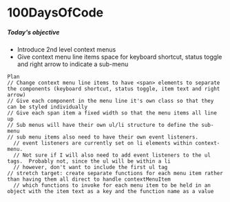 # 100DaysOfCode

##### Today's objective

- Introduce 2nd level context menus
- Give context menu line items space for keyboard shortcut, status toggle and right arrow to indicate a sub-menu

```
Plan
// Change context menu line items to have <span> elements to separate the components (keyboard shortcut, status toggle, item text and right arrow)
// Give each component in the menu line it's own class so that they can be styled individually
// Give each span item a fixed width so that the menu items all line up
// Sub menus will have their own ul/li structure to define the sub-menu
// sub menu items also need to have their own event listeners.
  // event listeners are currently set on li elements within context-menu.  
  // Not sure if I will also need to add event listeners to the ul tags.  Probably not, since the ul will be within a li
  // however, don't want to include the first ul tag
// stretch target: create separate functions for each menu item rather than having them all direct to handle contextMenuItem
  // which functions to invoke for each menu item to be held in an object with the item text as a key and the function name as a value
```
